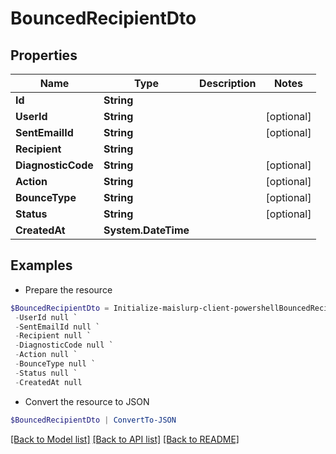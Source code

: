 # BouncedRecipientDto
## Properties

Name | Type | Description | Notes
------------ | ------------- | ------------- | -------------
**Id** | **String** |  | 
**UserId** | **String** |  | [optional] 
**SentEmailId** | **String** |  | [optional] 
**Recipient** | **String** |  | 
**DiagnosticCode** | **String** |  | [optional] 
**Action** | **String** |  | [optional] 
**BounceType** | **String** |  | [optional] 
**Status** | **String** |  | [optional] 
**CreatedAt** | **System.DateTime** |  | 

## Examples

- Prepare the resource
```powershell
$BouncedRecipientDto = Initialize-maislurp-client-powershellBouncedRecipientDto  -Id null `
 -UserId null `
 -SentEmailId null `
 -Recipient null `
 -DiagnosticCode null `
 -Action null `
 -BounceType null `
 -Status null `
 -CreatedAt null
```

- Convert the resource to JSON
```powershell
$BouncedRecipientDto | ConvertTo-JSON
```

[[Back to Model list]](../README#documentation-for-models) [[Back to API list]](../README#documentation-for-api-endpoints) [[Back to README]](../README)

